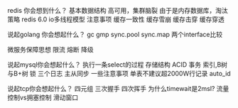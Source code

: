 redis 你会想到什么？
	基本数据结构
	高可用，集群脑裂
	由于是内存数据库，淘汰策略
	redis 6.0 io多线程模型
	注意事项
		缓存一致性
		缓存雪崩
		缓存击穿
		缓存穿透

说起golang 你会想起什么？
	gc
	gmp
	sync.pool
	sync.map
	两个interface比较

微服务保障思想
	限流
	熔断
	降级

说起mysql你会想起什么？
	执行一条select的过程
	存储结构
	ACID
	事务
	索引,B树与B+树
	锁
	三个日志
	主从同步
	一些注意事项
		单表不建议超2000W行记录
		auto_id

说起tcp你会想起什么？
	四元组
	三次握手
	四次挥手
	为什么timewait是2msl?
	流量控制vs拥塞控制
	滑动窗口